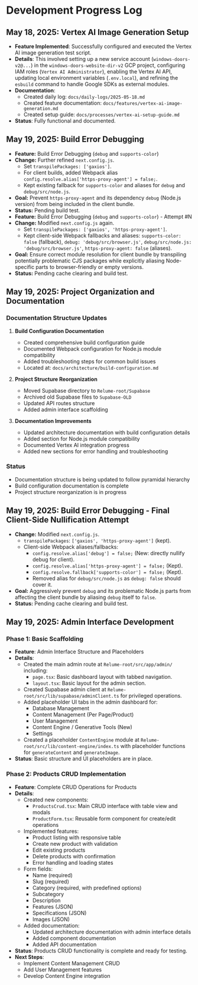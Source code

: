 # Development Progress Log

## May 18, 2025: Vertex AI Image Generation Setup

- **Feature Implemented**: Successfully configured and executed the Vertex AI image generation test script.
- **Details**: This involved setting up a new service account (`windows-doors-v2@...`) in the `windows-doors-website-dir-v2` GCP project, configuring IAM roles (`Vertex AI Administrator`), enabling the Vertex AI API, updating local environment variables (`.env.local`), and refining the `esbuild` command to handle Google SDKs as external modules.
- **Documentation**:
  - Created daily log: `docs/daily-logs/2025-05-18.md`
  - Created feature documentation: `docs/features/vertex-ai-image-generation.md`
  - Created setup guide: `docs/processes/vertex-ai-setup-guide.md`
- **Status**: Fully functional and documented.

## May 19, 2025: Build Error Debugging

- **Feature:** Build Error Debugging (`debug` and `supports-color`)
- **Change:** Further refined `next.config.js`.
  - Set `transpilePackages: ['gaxios']`.
  - For client builds, added Webpack alias `config.resolve.alias['https-proxy-agent'] = false;`.
  - Kept existing fallback for `supports-color` and aliases for `debug` and `debug/src/node.js`.
- **Goal:** Prevent `https-proxy-agent` and its dependency `debug` (Node.js version) from being included in the client bundle.
- **Status:** Pending build test.
- **Feature:** Build Error Debugging (`debug` and `supports-color`) - Attempt #N
- **Change:** Modified `next.config.js` again.
  - Set `transpilePackages: ['gaxios', 'https-proxy-agent']`.
  - Kept client-side Webpack fallbacks and aliases: `supports-color: false` (fallback), `debug: 'debug/src/browser.js'`, `debug/src/node.js: 'debug/src/browser.js'`, `https-proxy-agent: false` (aliases).
- **Goal:** Ensure correct module resolution for client bundle by transpiling potentially problematic CJS packages while explicitly aliasing Node-specific parts to browser-friendly or empty versions.
- **Status:** Pending cache clearing and build test.

## May 19, 2025: Project Organization and Documentation

### Documentation Structure Updates

1. **Build Configuration Documentation**
   - Created comprehensive build configuration guide
   - Documented Webpack configuration for Node.js module compatibility
   - Added troubleshooting steps for common build issues
   - Located at: `docs/architecture/build-configuration.md`

2. **Project Structure Reorganization**
   - Moved Supabase directory to `Relume-root/Supabase`
   - Archived old Supabase files to `Supabase-OLD`
   - Updated API routes structure
   - Added admin interface scaffolding

3. **Documentation Improvements**
   - Updated architecture documentation with build configuration details
   - Added section for Node.js module compatibility
   - Documented Vertex AI integration progress
   - Added new sections for error handling and troubleshooting

### Status

- Documentation structure is being updated to follow pyramidal hierarchy
- Build configuration documentation is complete
- Project structure reorganization is in progress

## May 19, 2025: Build Error Debugging - Final Client-Side Nullification Attempt

- **Change:** Modified `next.config.js`.
  - `transpilePackages`: `['gaxios', 'https-proxy-agent']` (kept).
  - Client-side Webpack aliases/fallbacks:
    - `config.resolve.alias['debug'] = false;` (New: directly nullify debug for client).
    - `config.resolve.alias['https-proxy-agent'] = false;` (Kept).
    - `config.resolve.fallback['supports-color'] = false;` (Kept).
    - Removed alias for `debug/src/node.js` as `debug: false` should cover it.
- **Goal:** Aggressively prevent `debug` and its problematic Node.js parts from affecting the client bundle by aliasing `debug` itself to `false`.
- **Status:** Pending cache clearing and build test.

## May 19, 2025: Admin Interface Development

### Phase 1: Basic Scaffolding

- **Feature**: Admin Interface Structure and Placeholders
- **Details**:
  - Created the main admin route at `Relume-root/src/app/admin/` including:
    - `page.tsx`: Basic dashboard layout with tabbed navigation.
    - `layout.tsx`: Basic layout for the admin section.
  - Created Supabase admin client at `Relume-root/src/lib/supabase/adminClient.ts` for privileged operations.
  - Added placeholder UI tabs in the admin dashboard for:
    - Database Management
    - Content Management (Per Page/Product)
    - User Management
    - Content Engine / Generative Tools (New)
    - Settings
  - Created a placeholder `ContentEngine` module at `Relume-root/src/lib/content-engine/index.ts` with placeholder functions for `generateContent` and `generateImage`.
- **Status**: Basic structure and UI placeholders are in place.

### Phase 2: Products CRUD Implementation

- **Feature**: Complete CRUD Operations for Products
- **Details**:
  - Created new components:
    - `ProductsCrud.tsx`: Main CRUD interface with table view and modals
    - `ProductForm.tsx`: Reusable form component for create/edit operations
  - Implemented features:
    - Product listing with responsive table
    - Create new product with validation
    - Edit existing products
    - Delete products with confirmation
    - Error handling and loading states
  - Form fields:
    - Name (required)
    - Slug (required)
    - Category (required, with predefined options)
    - Subcategory
    - Description
    - Features (JSON)
    - Specifications (JSON)
    - Images (JSON)
  - Added documentation:
    - Updated architecture documentation with admin interface details
    - Added component documentation
    - Added API documentation
- **Status**: Products CRUD functionality is complete and ready for testing.
- **Next Steps**:
  - Implement Content Management CRUD
  - Add User Management features
  - Develop Content Engine integration
